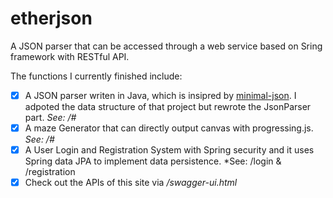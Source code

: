 # etherjson
A JSON parser that can be accessed through a web service based on Sring framework with RESTful API.

The functions I currently finished include:

- [x] A JSON parser writen in Java, which is insipred by [minimal-json](https://github.com/ralfstx/minimal-json). I adpoted the data structure of that project but rewrote the JsonParser part. *See: /#*
- [x] A maze Generator that can directly output canvas with progressing.js. *See: /#*
- [x] A User Login and Registration System with Spring security and it uses Spring data JPA to implement data persistence. *See: /login & /registration
- [x] Check out the APIs of this site via */swagger-ui.html*
